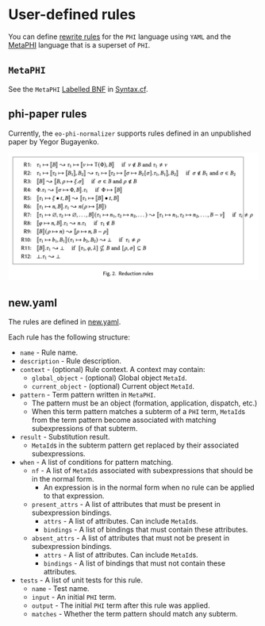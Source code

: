# User-defined rules

You can define [rewrite rules](https://en.wikipedia.org/wiki/Rewriting#Term_rewriting_systems) for the `PHI` language using `YAML` and the [MetaPHI](#metaphi) language that is a superset of `PHI`.

## `MetaPHI`

See the `MetaPHI` [Labelled BNF](https://bnfc.readthedocs.io/en/latest/lbnf.html) in [Syntax.cf](https://github.com/objectionary/eo-phi-normalizer/blob/master/eo-phi-normalizer/grammar/EO/Phi/Syntax.cf).

## phi-paper rules

Currently, the `eo-phi-normalizer` supports rules defined in an unpublished paper by Yegor Bugayenko.

![Rules](media/rules.jpg)

## new.yaml

The rules are defined in [new.yaml](https://github.com/objectionary/eo-phi-normalizer/blob/master/eo-phi-normalizer/test/eo/phi/rules/new.yaml).

Each rule has the following structure:

- `name` - Rule name.
- `description` - Rule description.
- `context` - (optional) Rule context. A context may contain:
  - `global_object` - (optional) Global object `MetaId`.
  - `current_object` - (optional) Current object `MetaId`.
- `pattern` - Term pattern written in `MetaPHI`.
  - The pattern must be an object (formation, application, dispatch, etc.)
  - When this term pattern matches a subterm of a `PHI` term, `MetaId`s from the term pattern become associated with matching subexpressions of that subterm.
- `result` - Substitution result.
  - `MetaId`s in the subterm pattern get replaced by their associated subexpressions.
- `when` - A list of conditions for pattern matching.
  - `nf` - A list of `MetaId`s associated with subexpressions that should be in the normal form.
    - An expression is in the normal form when no rule can be applied to that expression.
  - `present_attrs` - A list of attributes that must be present in subexpression bindings.
    - `attrs` - A list of attributes. Can include `MetaId`s.
    - `bindings` - A list of bindings that must contain these attributes.
  - `absent_attrs` - A list of attributes that must not be present in subexpression bindings.
    - `attrs` - A list of attributes. Can include `MetaId`s.
    - `bindings` - A list of bindings that must not contain these attributes.
- `tests` - A list of unit tests for this rule.
  - `name` - Test name.
  - `input` - An initial `PHI` term.
  - `output` - The initial `PHI` term after this rule was applied.
  - `matches` - Whether the term pattern should match any subterm.
